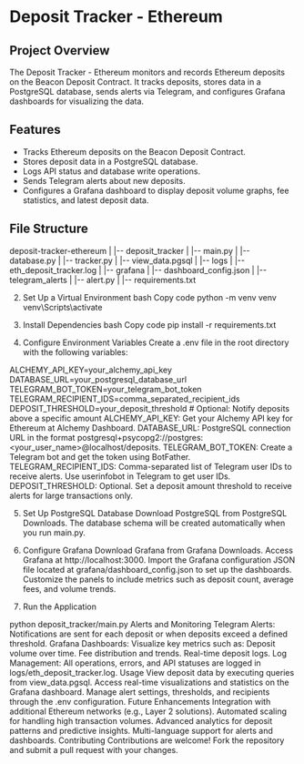 # Deposit Tracker - Ethereum

## Project Overview

The Deposit Tracker - Ethereum monitors and records Ethereum deposits on the Beacon Deposit Contract. It tracks deposits, stores data in a PostgreSQL database, sends alerts via Telegram, and configures Grafana dashboards for visualizing the data.

## Features

- Tracks Ethereum deposits on the Beacon Deposit Contract.
- Stores deposit data in a PostgreSQL database.
- Logs API status and database write operations.
- Sends Telegram alerts about new deposits.
- Configures a Grafana dashboard to display deposit volume graphs, fee statistics, and latest deposit data.

## File Structure


deposit-tracker-ethereum
|
|-- deposit_tracker
|   |-- main.py
|   |-- database.py
|   |-- tracker.py
|   |-- view_data.pgsql
|   |-- logs
|       |-- eth_deposit_tracker.log
|
|-- grafana
|   |-- dashboard_config.json
|
|-- telegram_alerts
|   |-- alert.py
|
|-- requirements.txt


2. Set Up a Virtual Environment
bash
Copy code
python -m venv venv
venv\Scripts\activate

3. Install Dependencies
bash
Copy code
pip install -r requirements.txt

4. Configure Environment Variables
Create a .env file in the root directory with the following variables:

ALCHEMY_API_KEY=your_alchemy_api_key
DATABASE_URL=your_postgresql_database_url
TELEGRAM_BOT_TOKEN=your_telegram_bot_token
TELEGRAM_RECIPIENT_IDS=comma_separated_recipient_ids
DEPOSIT_THRESHOLD=your_deposit_threshold  # Optional: Notify deposits above a specific amount
ALCHEMY_API_KEY: Get your Alchemy API key for Ethereum at Alchemy Dashboard.
DATABASE_URL: PostgreSQL connection URL in the format postgresql+psycopg2://postgres:<your_user_name>@localhost/deposits.
TELEGRAM_BOT_TOKEN: Create a Telegram bot and get the token using BotFather.
TELEGRAM_RECIPIENT_IDS: Comma-separated list of Telegram user IDs to receive alerts. Use userinfobot in Telegram to get user IDs.
DEPOSIT_THRESHOLD: Optional. Set a deposit amount threshold to receive alerts for large transactions only.

5. Set Up PostgreSQL Database
Download PostgreSQL from PostgreSQL Downloads.
The database schema will be created automatically when you run main.py.

6. Configure Grafana
Download Grafana from Grafana Downloads.
Access Grafana at http://localhost:3000.
Import the Grafana configuration JSON file located at grafana/dashboard_config.json to set up the dashboards.
Customize the panels to include metrics such as deposit count, average fees, and volume trends.

7. Run the Application
   
python deposit_tracker/main.py
Alerts and Monitoring
Telegram Alerts: Notifications are sent for each deposit or when deposits exceed a defined threshold.
Grafana Dashboards: Visualize key metrics such as:
Deposit volume over time.
Fee distribution and trends.
Real-time deposit logs.
Log Management: All operations, errors, and API statuses are logged in logs/eth_deposit_tracker.log.
Usage
View deposit data by executing queries from view_data.pgsql.
Access real-time visualizations and statistics on the Grafana dashboard.
Manage alert settings, thresholds, and recipients through the .env configuration.
Future Enhancements
Integration with additional Ethereum networks (e.g., Layer 2 solutions).
Automated scaling for handling high transaction volumes.
Advanced analytics for deposit patterns and predictive insights.
Multi-language support for alerts and dashboards.
Contributing
Contributions are welcome! Fork the repository and submit a pull request with your changes.



```bash



